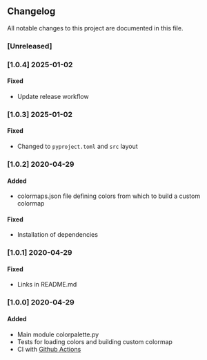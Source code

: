 ## Changelog
All notable changes to this project are documented in this file.

### [Unreleased]

### [1.0.4] 2025-01-02
#### Fixed
- Update release workflow

### [1.0.3] 2025-01-02
#### Fixed
- Changed to `pyproject.toml` and `src` layout

### [1.0.2] 2020-04-29
#### Added
- colormaps.json file defining colors from which to build a custom colormap

#### Fixed
- Installation of dependencies

### [1.0.1] 2020-04-29
#### Fixed
- Links in README.md

### [1.0.0] 2020-04-29
#### Added
- Main module colorpalette.py
- Tests for loading colors and building custom colormap
- CI with [Github Actions](https://github.com/fdsteffen/naturalcolors/actions)

